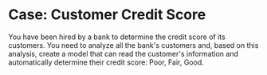 # Case: Customer Credit Score

You have been hired by a bank to determine the credit score of its customers. 
You need to analyze all the bank's customers and, based on this analysis, 
create a model that can read the customer's information and automatically 
determine their credit score: Poor, Fair, Good.